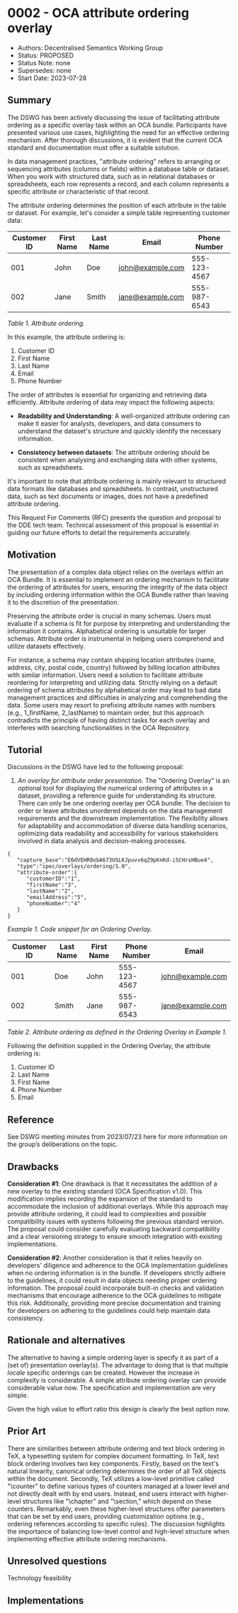 # 0002 - OCA attribute ordering overlay

- Authors: Decentralised Semantics Working Group
- Status: PROPOSED
- Status Note: none
- Supersedes: none
- Start Date: 2023-07-28 


## Summary

The DSWG has been actively discussing the issue of facilitating attribute ordering as a specific overlay task within an OCA bundle. Participants have presented various use cases, highlighting the need for an effective ordering mechanism. After thorough discussions, it is evident that the current OCA standard and documentation must offer a suitable solution.

In data management practices, "attribute ordering" refers to arranging or sequencing attributes (columns or fields) within a database table or dataset. When you work with structured data, such as in relational databases or spreadsheets, each row represents a record, and each column represents a specific attribute or characteristic of that record.

The attribute ordering determines the position of each attribute in the table or dataset. For example, let's consider a simple table representing customer data:

Customer ID | First Name | Last Name | Email             | Phone Number
------------|------------|-----------|-------------------|--------------
001         | John       | Doe       | john@example.com  | 555-123-4567
002         | Jane       | Smith     | jane@example.com  | 555-987-6543

*Table 1. Attribute ordering.*

In this example, the attribute ordering is:

1. Customer ID
1. First Name
1. Last Name
1. Email
1. Phone Number

The order of attributes is essential for organizing and retrieving data efficiently. Attribute ordering of data may impact the following aspects:

* **Readability and Understanding**: A well-organized attribute ordering can make it easier for analysts, developers, and data consumers to understand the dataset's structure and quickly identify the necessary information.

* **Consistency between datasets**: The attribute ordering should be consistent when analysing and exchanging data with other systems, such as spreadsheets.

It's important to note that attribute ordering is mainly relevant to structured data formats like databases and spreadsheets. In contrast, unstructured data, such as text documents or images, does not have a predefined attribute ordering.

This Request For Comments (RFC) presents the question and proposal to the DDE tech team. Technical assessment of this proposal is essential in guiding our future efforts to detail the requirements accurately.


## Motivation

The presentation of a complex data object relies on the overlays within an OCA Bundle. It is essential to implement an ordering mechanism to facilitate the ordering of attributes for users, ensuring the integrity of the data object by including ordering information within the OCA Bundle rather than leaving it to the discretion of the presentation.

Preserving the attribute order is crucial in many schemas. Users must evaluate if a schema is fit for purpose by interpreting and understanding the information it contains. Alphabetical ordering is unsuitable for larger schemas. Attribute order is instrumental in helping users comprehend and utilize datasets effectively.

For instance, a schema may contain shipping location attributes (name, address, city, postal code, country) followed by billing location attributes with similar information. Users need a solution to facilitate attribute reordering for interpreting and utilizing data. Strictly relying on a default ordering of schema attributes by alphabetical order may lead to bad data management practices and difficulties in analyzing and comprehending the data. Some users may resort to prefixing attribute names with numbers (e.g., 1_firstName, 2_lastName) to maintain order, but this approach contradicts the principle of having distinct tasks for each overlay and interferes with searching functionalities in the OCA Repository.
 

## Tutorial

Discussions in the DSWG have led to the following proposal:

1. *An overlay for attribute order presentation*. The "Ordering Overlay" is an optional tool for displaying the numerical ordering of attributes in a dataset, providing a reference guide for understanding its structure. There can only be one ordering overlay per OCA bundle. The decision to order or leave attributes unordered depends on the data management requirements and the downstream implementation. The flexibility allows for adaptability and accommodation of diverse data handling scenarios, optimizing data readability and accessibility for various stakeholders involved in data analysis and decision-making processes.

```
{
   "capture_base":"E6dVEHR0obA673USLKJpuvv6qZ9pKnKd-iSCHrsHBue4",
   "type":"spec/overlays/ordering/1.0",
   "attribute-order":{
      "customerID":"1",
      "firstName":"3",
      "lastName":"2",
      "emailAddress":"5",
      "phoneNumber":"4"
   }
}
```

*Example 1. Code snippet for an Ordering Overlay.*

Customer ID | Last Name | First Name | Phone Number | Email
------------|-----------|------------|--------------|-----------------
001         | Doe       | John       | 555-123-4567 | john@example.com
002         | Smith     | Jane       | 555-987-6543 | jane@example.com

*Table 2. Attribute ordering as defined in the Ordering Overlay in Example 1.*

Following the definition supplied in the Ordering Overlay, the attribute ordering is:

1. Customer ID
1. Last Name
1. First Name
1. Phone Number
1. Email


## Reference

See DSWG meeting minutes from 2023/07/23 here for more information on the group’s deliberations on the topic.


## Drawbacks

**Consideration #1**: One drawback is that it necessitates the addition of a new overlay to the existing standard (OCA Specification v1.0). This modification implies recording the expansion of the standard to accommodate the inclusion of additional overlays. While this approach may provide attribute ordering, it could lead to complexities and possible compatibility issues with systems following the previous standard version. The proposal could consider carefully evaluating backward compatibility and a clear versioning strategy to ensure smooth integration with existing implementations.
 
**Consideration #2**: Another consideration is that it relies heavily on developers' diligence and adherence to the OCA implementation guidelines when no ordering information is in the bundle. If developers strictly adhere to the guidelines, it could result in data objects needing proper ordering information. The proposal could incorporate built-in checks and validation mechanisms that encourage adherence to the OCA guidelines to mitigate this risk. Additionally, providing more precise documentation and training for developers on adhering to the guidelines could help maintain data consistency.


## Rationale and alternatives

The alternative to having a simple ordering layer is specify it as part of a (set of) presentation overlay(s). The advantage to doing that is that multiple *locale* specific orderings can be created. However the increase in complexity is considerable. A simple attribute ordering overlay can provide considerable value now. The specification and implementation are very simple.

Given the high value to effort ratio this design is clearly the best option now.


## Prior Art

There are similarities between attribute ordering and text block ordering in TeX, a typesetting system for complex document formatting. In TeX, text block ordering involves two key components. Firstly, based on the text's natural linearity, canonical ordering determines the order of all TeX objects within the document. Secondly, TeX utilizes a low-level primitive called "\counter" to define various types of counters managed at a lower level and not directly dealt with by end users. Instead, end users interact with higher-level structures like "\chapter" and "\section," which depend on these counters. Remarkably, even these higher-level structures offer parameters that can be set by end users, providing customization options (e.g., ordering references according to specific rules). The discussion highlights the importance of balancing low-level control and high-level structure when implementing effective attribute ordering mechanisms.
 

## Unresolved questions

Technology feasibility


## Implementations

